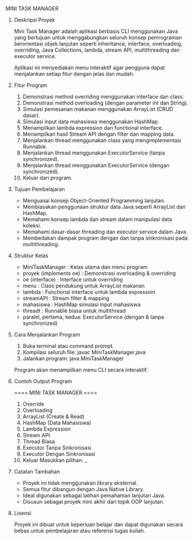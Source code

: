 MINI TASK MANAGER

1. Deskripsi Proyek

   Mini Task Manager adalah aplikasi berbasis CLI menggunakan Java
   yang bertujuan untuk menggabungkan seluruh konsep pemrograman
   berorientasi objek lanjutan seperti inheritance, interface,
   overloading, overriding, Java Collections, lambda, stream API,
   multithreading dan executor service.

   Aplikasi ini menyediakan menu interaktif agar pengguna dapat
   menjalankan setiap fitur dengan jelas dan mudah.

2. Fitur Program

   1. Demonstrasi method overriding menggunakan interface dan class.
   2. Demonstrasi method overloading (dengan parameter int dan String).
   3. Simulasi pemesanan makanan menggunakan ArrayList (CRUD dasar).
   4. Simulasi input data mahasiswa menggunakan HashMap.
   5. Menampilkan lambda expression dari functional interface.
   6. Menampilkan hasil Stream API dengan filter dan mapping data.
   7. Menjalankan thread menggunakan class yang mengimplementasi Runnable.
   8. Menjalankan thread menggunakan ExecutorService (tanpa synchronized).
   9. Menjalankan thread menggunakan ExecutorService (dengan synchronized).
   10. Keluar dari program.

3. Tujuan Pembelajaran

   - Menguasai konsep Object-Oriented Programming lanjutan.
   - Membiasakan penggunaan struktur data Java seperti ArrayList dan HashMap.
   - Memahami konsep lambda dan stream dalam manipulasi data koleksi.
   - Memahami dasar-dasar threading dan executor service dalam Java.
   - Membedakan dampak program dengan dan tanpa sinkronisasi pada multithreading.

4. Struktur Kelas

   - MiniTaskManager         : Kelas utama dan menu program
   - proyek (implements oe)  : Demonstrasi overloading & overriding
   - oe (interface)          : Interface untuk overriding
   - menu                    : Class pendukung untuk ArrayList makanan
   - lambda                  : Functional interface untuk lambda expression
   - streamAPI               : Stream filter & mapping
   - mahasiswa               : HashMap simulasi input mahasiswa
   - threadt                 : Runnable biasa untuk multithread
   - paralel, pertama, kedua: ExecutorService (dengan & tanpa synchronized)

5. Cara Menjalankan Program

   1. Buka terminal atau command prompt.
   2. Kompilasi seluruh file:
        javac MiniTaskManager.java
   3. Jalankan program:
        java MiniTaskManager

   Program akan menampilkan menu CLI secara interaktif.

6. Contoh Output Program

   ==== MINI TASK MANAGER ====
   1. Override
   2. Overloading
   3. ArrayList (Create & Read)
   4. HashMap (Data Mahasiswa)
   5. Lambda Expression
   6. Stream API
   7. Thread Biasa
   8. Executor Tanpa Sinkronisasi
   9. Executor Dengan Sinkronisasi
   10. Keluar
   Masukkan pilihan: _

7. Catatan Tambahan

   - Proyek ini tidak menggunakan library eksternal.
   - Semua fitur dibangun dengan Java Native Library.
   - Ideal digunakan sebagai latihan pemahaman lanjutan Java.
   - Disusun sebagai proyek mini akhir dari topik OOP lanjutan.

8. Lisensi

   Proyek ini dibuat untuk keperluan belajar dan dapat digunakan secara bebas
   untuk pembelajaran atau referensi tugas kuliah.
